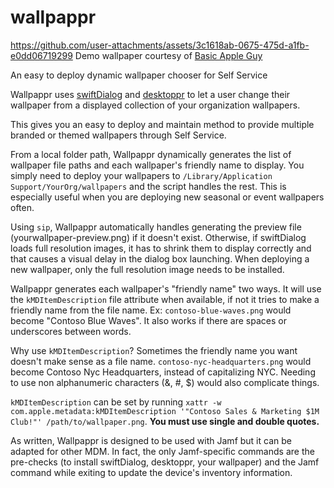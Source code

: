 # wallpappr
https://github.com/user-attachments/assets/3c1618ab-0675-475d-a1fb-e0dd06719299
Demo wallpaper courtesy of [Basic Apple Guy](https://basicappleguy.com/)

An easy to deploy dynamic wallpaper chooser for Self Service

Wallpappr uses [swiftDialog](https://github.com/swiftdialog/swiftdialog) and [desktoppr](https://github.com/scriptingosx/desktoppr) to let a user change their wallpaper from a displayed collection of your organization wallpapers.

This gives you an easy to deploy and maintain method to provide multiple branded or themed wallpapers through Self Service.

From a local folder path, Wallpappr dynamically generates the list of wallpaper file paths and each wallpaper's friendly name to display. You simply need to deploy your wallpapers to `/Library/Application Support/YourOrg/wallpapers` and the script handles the rest. This is especially useful when you are deploying new seasonal or event wallpapers often.

Using `sip`, Wallpappr automatically handles generating the preview file (yourwallpaper-preview.png) if it doesn't exist. Otherwise, if swiftDialog loads full resolution images, it has to shrink them to display correctly and that causes a visual delay in the dialog box launching. When deploying a new wallpaper, only the full resolution image needs to be installed.


Wallpappr generates each wallpaper's "friendly name" two ways. It will use the `kMDItemDescription` file attribute when available, if not it tries to make a friendly name from the file name. Ex: `contoso-blue-waves.png` would become "Contoso Blue Waves". It also works if there are spaces or underscores between words.

Why use `kMDItemDescription`? Sometimes the friendly name you want doesn't make sense as a file name. `contoso-nyc-headquarters.png` would become Contoso Nyc Headquarters, instead of capitalizing NYC. Needing to use non alphanumeric characters (&, #, $) would also complicate things.

`kMDItemDescription` can be set by running `xattr -w com.apple.metadata:kMDItemDescription '"Contoso Sales & Marketing $1M Club!"' /path/to/wallpaper.png`. **You must use single and double quotes.**

As written, Wallpappr is designed to be used with Jamf but it can be adapted for other MDM. In fact, the only Jamf-specific commands are the pre-checks (to install swiftDialog, desktoppr, your wallpaper) and the Jamf command while exiting to update the device's inventory information.
